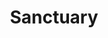 ---
title: "Sanctuary"
index: "sanctuary"
permalink: /spells/sanctuary/
tags:
  - Spell
  - 1st Level
  - Abjuration
available_for:
  - Cleric
level: "1st Level"
school: "Abjuration"
range: "30 ft"
comp:
  - V
  - S
  - M
material: "a small silver mirror."
duration: "1 Minute"
cast_time: "1 Bonus Action"
description: |
  You ward a creature within range against attack. Until the spell ends, any creature who targets the warded creature with an attack or a harmful spell must first make a wisdom saving throw. On a failed save, the creature must choose a new target or lose the attack or spell. This spell doesn't protect the warded creature from area effects, such as the explosion of a fireball.

  If the warded creature makes an attack or casts a spell that affects an enemy creature, this spell ends.
excerpt: "You ward a creature within range against attack."
source: "Basic Rules"
---